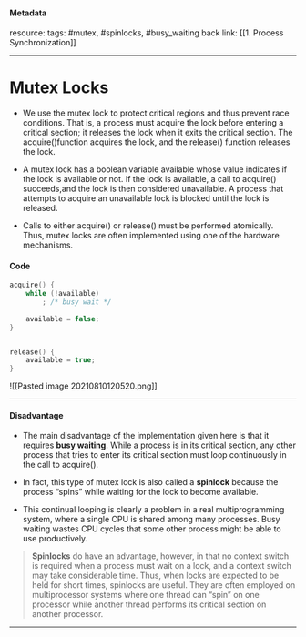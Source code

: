 #### Metadata
resource:
tags: #mutex, #spinlocks, #busy_waiting
back link: [[1. Process Synchronization]]

---

# Mutex Locks

- We use the mutex lock to protect critical regions and thus prevent race conditions. That is, a
process must acquire the lock before entering a critical section; it releases the lock when it exits the critical section. The acquire()function acquires the lock, and the release() function releases the lock.

- A mutex lock has a boolean variable available whose value indicates if the lock is available or not. If the lock is available, a call to acquire() succeeds,and the lock is then considered unavailable. A process that attempts to acquire an unavailable lock is blocked until the lock is released.

- Calls to either acquire() or release() must be performed atomically. Thus, mutex locks are often implemented using one of the hardware mechanisms.


#### Code

``` cpp
acquire() {
	while (!available)
		; /* busy wait */
		
	available = false;
}


release() {
	available = true;
}
```


![[Pasted image 20210810120520.png]]

---

#### Disadvantage

- The main disadvantage of the implementation given here is that it requires **busy waiting**. While a process is in its critical section, any other process that tries to enter its critical section must loop continuously in the call to acquire(). 
- In fact, this type of mutex lock is also called a **spinlock** because the process “spins” while waiting for the lock to become available.

- This continual looping is clearly a problem in a real multiprogramming system, where a single CPU is shared among many processes. Busy waiting wastes CPU cycles that some other process might be able to use productively.

>**Spinlocks** do have an advantage, however, in that no context switch is required when a process must wait on a lock, and a context switch may take considerable time. Thus, when locks are expected to be held for short times, spinlocks are useful. They are often employed on multiprocessor systems where one thread can “spin” on one processor while another thread performs its critical section on another processor.

---
